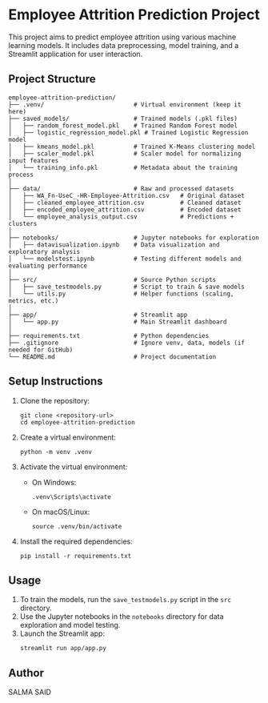 # Employee Attrition Prediction Project

This project aims to predict employee attrition using various machine learning models. It includes data preprocessing, model training, and a Streamlit application for user interaction.

## Project Structure

```
employee-attrition-prediction/
├── .venv/                         # Virtual environment (keep it here)
├── saved_models/                  # Trained models (.pkl files)
│   ├── random_forest_model.pkl    # Trained Random Forest model
│   ├── logistic_regression_model.pkl # Trained Logistic Regression model
│   ├── kmeans_model.pkl           # Trained K-Means clustering model
│   ├── scaler_model.pkl           # Scaler model for normalizing input features
│   └── training_info.pkl          # Metadata about the training process
│
├── data/                          # Raw and processed datasets
│   ├── WA_Fn-UseC_-HR-Employee-Attrition.csv   # Original dataset
│   ├── cleaned_employee_attrition.csv          # Cleaned dataset
│   ├── encoded_employee_attrition.csv          # Encoded dataset
│   └── employee_analysis_output.csv            # Predictions + clusters
│
├── notebooks/                     # Jupyter notebooks for exploration
│   ├── datavisualization.ipynb    # Data visualization and exploratory analysis
│   └── modelstest.ipynb           # Testing different models and evaluating performance
│
├── src/                           # Source Python scripts
│   ├── save_testmodels.py         # Script to train & save models
│   └── utils.py                   # Helper functions (scaling, metrics, etc.)
│
├── app/                           # Streamlit app
│   └── app.py                     # Main Streamlit dashboard
│
├── requirements.txt               # Python dependencies
├── .gitignore                     # Ignore venv, data, models (if needed for GitHub)
└── README.md                      # Project documentation
```

## Setup Instructions

1. Clone the repository:
   ```
   git clone <repository-url>
   cd employee-attrition-prediction
   ```

2. Create a virtual environment:
   ```
   python -m venv .venv
   ```

3. Activate the virtual environment:
   - On Windows:
     ```
     .venv\Scripts\activate
     ```
   - On macOS/Linux:
     ```
     source .venv/bin/activate
     ```

4. Install the required dependencies:
   ```
   pip install -r requirements.txt
   ```

## Usage

1. To train the models, run the `save_testmodels.py` script in the `src` directory.
2. Use the Jupyter notebooks in the `notebooks` directory for data exploration and model testing.
3. Launch the Streamlit app:
   ```
   streamlit run app/app.py
   ```
## Author
   
   SALMA SAID
